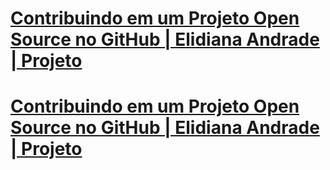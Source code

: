 # [Contribuindo em um Projeto Open Source no GitHub | Elidiana Andrade | Projeto](https://web.dio.me/project/desafio-de-projeto-contribuindo-em-um-projeto-open-source-no-github/learning/913f26fd-1018-4643-b59a-6356ea77dc2e)

# [Contribuindo em um Projeto Open Source no GitHub | Elidiana Andrade | Projeto](https://www.youtube.com/playlist?list=PLUFkgDlXfnjswYLY7tkRBzdhhGXn4ORY8)
